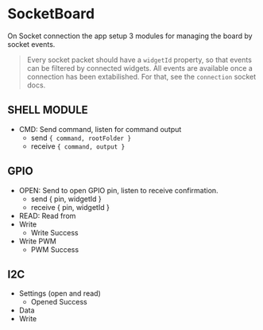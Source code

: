 # SocketBoard

On Socket connection the app setup 3 modules for managing the board by socket events.
> Every socket packet should have a `widgetId` property, so that events can be filtered by connected widgets.
> All events are available once a connection has been extabilished. For that, see the `connection` socket docs.


## SHELL MODULE
  - CMD: Send command, listen for command output
    - send    `{ command, rootFolder }`
    - receive `{ command, output }`

## GPIO
  - OPEN: Send to open GPIO pin, listen to receive confirmation.
    - send    { pin, widgetId }
    - receive { pin, widgetId }
  - READ: Read from 
  - Write
    - Write Success
  - Write PWM
    - PWM Success

## I2C
  - Settings (open and read)
    - Opened Success
  - Data
  - Write
